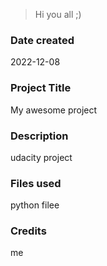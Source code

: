 >Hi you all ;)

### Date created
2022-12-08
### Project Title
My awesome project
### Description
udacity project
### Files used
python filee
### Credits
me
